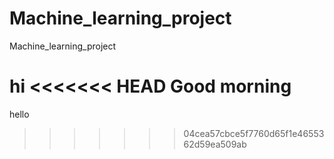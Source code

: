 # Machine_learning_project
Machine_learning_project

hi
<<<<<<< HEAD
Good morning 
=======
hello
>>>>>>> 04cea57cbce5f7760d65f1e4655362d59ea509ab
